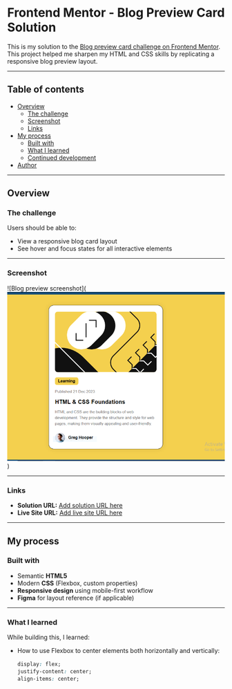 # Frontend Mentor - Blog Preview Card Solution

This is my solution to the [Blog preview card challenge on Frontend Mentor](https://www.frontendmentor.io/challenges/blog-preview-card-ckPaj01IcS). This project helped me sharpen my HTML and CSS skills by replicating a responsive blog preview layout.

---

## Table of contents

- [Overview](#overview)
  - [The challenge](#the-challenge)
  - [Screenshot](#screenshot)
  - [Links](#links)
- [My process](#my-process)
  - [Built with](#built-with)
  - [What I learned](#what-i-learned)
  - [Continued development](#continued-development)
- [Author](#author)

---

## Overview

### The challenge

Users should be able to:

- View a responsive blog card layout
- See hover and focus states for all interactive elements

---

### Screenshot

![Blog preview screenshot](![alt text](image.png))

---

### Links

- **Solution URL:** [Add solution URL here]()
- **Live Site URL:** [Add live site URL here]()

---

## My process

### Built with

- Semantic **HTML5**
- Modern **CSS** (Flexbox, custom properties)
- **Responsive design** using mobile-first workflow
- **Figma** for layout reference (if applicable)

---

### What I learned

While building this, I learned:

- How to use Flexbox to center elements both horizontally and vertically:
  ```css
  display: flex;
  justify-content: center;
  align-items: center;

